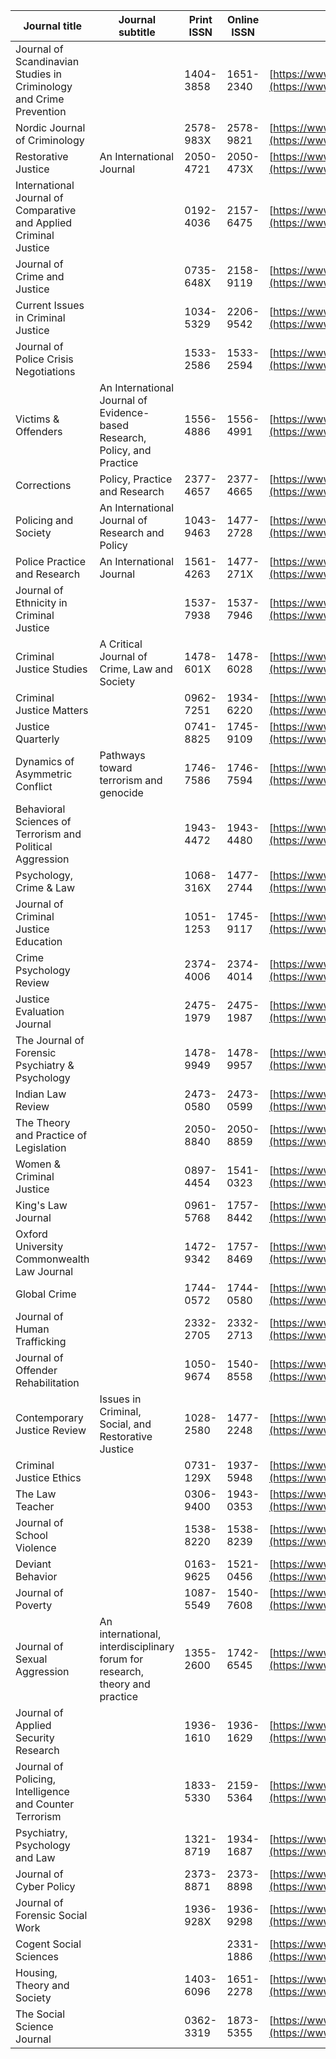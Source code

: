 | Journal title                                                       | Journal subtitle                                                            | Print ISSN | Online ISSN | URL                                                                      | RSS                                                                                        |
| ------------------------------------------------------------------- | --------------------------------------------------------------------------- | ---------- | ----------- | ------------------------------------------------------------------------ | ------------------------------------------------------------------------------------------ |
| Journal of Scandinavian Studies in Criminology and Crime Prevention |                                                                             | 1404-3858  | 1651-2340   | [https://www.tandfonline.com/scri20](https://www.tandfonline.com/scri20) | [https://www.tandfonline.com/feed/rss/scri20](https://www.tandfonline.com/feed/rss/scri20) |
| Nordic Journal of Criminology                                       |                                                                             | 2578-983X  | 2578-9821   | [https://www.tandfonline.com/scri21](https://www.tandfonline.com/scri21) | [https://www.tandfonline.com/feed/rss/scri21](https://www.tandfonline.com/feed/rss/scri21) |
| Restorative Justice                                                 | An International Journal                                                    | 2050-4721  | 2050-473X   | [https://www.tandfonline.com/rrej20](https://www.tandfonline.com/rrej20) | [https://www.tandfonline.com/feed/rss/rrej20](https://www.tandfonline.com/feed/rss/rrej20) |
| International Journal of Comparative and Applied Criminal Justice   |                                                                             | 0192-4036  | 2157-6475   | [https://www.tandfonline.com/rcac20](https://www.tandfonline.com/rcac20) | [https://www.tandfonline.com/feed/rss/rcac20](https://www.tandfonline.com/feed/rss/rcac20) |
| Journal of Crime and Justice                                        |                                                                             | 0735-648X  | 2158-9119   | [https://www.tandfonline.com/rjcj20](https://www.tandfonline.com/rjcj20) | [https://www.tandfonline.com/feed/rss/rjcj20](https://www.tandfonline.com/feed/rss/rjcj20) |
| Current Issues in Criminal Justice                                  |                                                                             | 1034-5329  | 2206-9542   | [https://www.tandfonline.com/rcic20](https://www.tandfonline.com/rcic20) | [https://www.tandfonline.com/feed/rss/rcic20](https://www.tandfonline.com/feed/rss/rcic20) |
| Journal of Police Crisis Negotiations                               |                                                                             | 1533-2586  | 1533-2594   | [https://www.tandfonline.com/wpcn20](https://www.tandfonline.com/wpcn20) | [https://www.tandfonline.com/feed/rss/wpcn20](https://www.tandfonline.com/feed/rss/wpcn20) |
| Victims & Offenders                                                 | An International Journal of Evidence-based Research, Policy, and Practice   | 1556-4886  | 1556-4991   | [https://www.tandfonline.com/uvao20](https://www.tandfonline.com/uvao20) | [https://www.tandfonline.com/feed/rss/uvao20](https://www.tandfonline.com/feed/rss/uvao20) |
| Corrections                                                         | Policy, Practice and Research                                               | 2377-4657  | 2377-4665   | [https://www.tandfonline.com/ucor20](https://www.tandfonline.com/ucor20) | [https://www.tandfonline.com/feed/rss/ucor20](https://www.tandfonline.com/feed/rss/ucor20) |
| Policing and Society                                                | An International Journal of Research and Policy                             | 1043-9463  | 1477-2728   | [https://www.tandfonline.com/gpas20](https://www.tandfonline.com/gpas20) | [https://www.tandfonline.com/feed/rss/gpas20](https://www.tandfonline.com/feed/rss/gpas20) |
| Police Practice and Research                                        | An International Journal                                                    | 1561-4263  | 1477-271X   | [https://www.tandfonline.com/gppr20](https://www.tandfonline.com/gppr20) | [https://www.tandfonline.com/feed/rss/gppr20](https://www.tandfonline.com/feed/rss/gppr20) |
| Journal of Ethnicity in Criminal Justice                            |                                                                             | 1537-7938  | 1537-7946   | [https://www.tandfonline.com/wecj20](https://www.tandfonline.com/wecj20) | [https://www.tandfonline.com/feed/rss/wecj20](https://www.tandfonline.com/feed/rss/wecj20) |
| Criminal Justice Studies                                            | A Critical Journal of Crime, Law and Society                                | 1478-601X  | 1478-6028   | [https://www.tandfonline.com/gjup20](https://www.tandfonline.com/gjup20) | [https://www.tandfonline.com/feed/rss/gjup20](https://www.tandfonline.com/feed/rss/gjup20) |
| Criminal Justice Matters                                            |                                                                             | 0962-7251  | 1934-6220   | [https://www.tandfonline.com/rcjm20](https://www.tandfonline.com/rcjm20) | [https://www.tandfonline.com/feed/rss/rcjm20](https://www.tandfonline.com/feed/rss/rcjm20) |
| Justice Quarterly                                                   |                                                                             | 0741-8825  | 1745-9109   | [https://www.tandfonline.com/rjqy20](https://www.tandfonline.com/rjqy20) | [https://www.tandfonline.com/feed/rss/rjqy20](https://www.tandfonline.com/feed/rss/rjqy20) |
| Dynamics of Asymmetric Conflict                                     | Pathways toward terrorism and genocide                                      | 1746-7586  | 1746-7594   | [https://www.tandfonline.com/rdac20](https://www.tandfonline.com/rdac20) | [https://www.tandfonline.com/feed/rss/rdac20](https://www.tandfonline.com/feed/rss/rdac20) |
| Behavioral Sciences of Terrorism and Political Aggression           |                                                                             | 1943-4472  | 1943-4480   | [https://www.tandfonline.com/rirt20](https://www.tandfonline.com/rirt20) | [https://www.tandfonline.com/feed/rss/rirt20](https://www.tandfonline.com/feed/rss/rirt20) |
| Psychology, Crime & Law                                             |                                                                             | 1068-316X  | 1477-2744   | [https://www.tandfonline.com/gpcl20](https://www.tandfonline.com/gpcl20) | [https://www.tandfonline.com/feed/rss/gpcl20](https://www.tandfonline.com/feed/rss/gpcl20) |
| Journal of Criminal Justice Education                               |                                                                             | 1051-1253  | 1745-9117   | [https://www.tandfonline.com/rcje20](https://www.tandfonline.com/rcje20) | [https://www.tandfonline.com/feed/rss/rcje20](https://www.tandfonline.com/feed/rss/rcje20) |
| Crime Psychology Review                                             |                                                                             | 2374-4006  | 2374-4014   | [https://www.tandfonline.com/rcrm20](https://www.tandfonline.com/rcrm20) | [https://www.tandfonline.com/feed/rss/rcrm20](https://www.tandfonline.com/feed/rss/rcrm20) |
| Justice Evaluation Journal                                          |                                                                             | 2475-1979  | 2475-1987   | [https://www.tandfonline.com/rjej20](https://www.tandfonline.com/rjej20) | [https://www.tandfonline.com/feed/rss/rjej20](https://www.tandfonline.com/feed/rss/rjej20) |
| The Journal of Forensic Psychiatry & Psychology                     |                                                                             | 1478-9949  | 1478-9957   | [https://www.tandfonline.com/rjfp20](https://www.tandfonline.com/rjfp20) | [https://www.tandfonline.com/feed/rss/rjfp20](https://www.tandfonline.com/feed/rss/rjfp20) |
| Indian Law Review                                                   |                                                                             | 2473-0580  | 2473-0599   | [https://www.tandfonline.com/rilw20](https://www.tandfonline.com/rilw20) | [https://www.tandfonline.com/feed/rss/rilw20](https://www.tandfonline.com/feed/rss/rilw20) |
| The Theory and Practice of Legislation                              |                                                                             | 2050-8840  | 2050-8859   | [https://www.tandfonline.com/rtpl20](https://www.tandfonline.com/rtpl20) | [https://www.tandfonline.com/feed/rss/rtpl20](https://www.tandfonline.com/feed/rss/rtpl20) |
| Women & Criminal Justice                                            |                                                                             | 0897-4454  | 1541-0323   | [https://www.tandfonline.com/wwcj20](https://www.tandfonline.com/wwcj20) | [https://www.tandfonline.com/feed/rss/wwcj20](https://www.tandfonline.com/feed/rss/wwcj20) |
| King's Law Journal                                                  |                                                                             | 0961-5768  | 1757-8442   | [https://www.tandfonline.com/rklj20](https://www.tandfonline.com/rklj20) | [https://www.tandfonline.com/feed/rss/rklj20](https://www.tandfonline.com/feed/rss/rklj20) |
| Oxford University Commonwealth Law Journal                          |                                                                             | 1472-9342  | 1757-8469   | [https://www.tandfonline.com/rouc20](https://www.tandfonline.com/rouc20) | [https://www.tandfonline.com/feed/rss/rouc20](https://www.tandfonline.com/feed/rss/rouc20) |
| Global Crime                                                        |                                                                             | 1744-0572  | 1744-0580   | [https://www.tandfonline.com/fglc20](https://www.tandfonline.com/fglc20) | [https://www.tandfonline.com/feed/rss/fglc20](https://www.tandfonline.com/feed/rss/fglc20) |
| Journal of Human Trafficking                                        |                                                                             | 2332-2705  | 2332-2713   | [https://www.tandfonline.com/uhmt20](https://www.tandfonline.com/uhmt20) | [https://www.tandfonline.com/feed/rss/uhmt20](https://www.tandfonline.com/feed/rss/uhmt20) |
| Journal of Offender Rehabilitation                                  |                                                                             | 1050-9674  | 1540-8558   | [https://www.tandfonline.com/wjor20](https://www.tandfonline.com/wjor20) | [https://www.tandfonline.com/feed/rss/wjor20](https://www.tandfonline.com/feed/rss/wjor20) |
| Contemporary Justice Review                                         | Issues in Criminal, Social, and Restorative Justice                         | 1028-2580  | 1477-2248   | [https://www.tandfonline.com/gcjr20](https://www.tandfonline.com/gcjr20) | [https://www.tandfonline.com/feed/rss/gcjr20](https://www.tandfonline.com/feed/rss/gcjr20) |
| Criminal Justice Ethics                                             |                                                                             | 0731-129X  | 1937-5948   | [https://www.tandfonline.com/rcre20](https://www.tandfonline.com/rcre20) | [https://www.tandfonline.com/feed/rss/rcre20](https://www.tandfonline.com/feed/rss/rcre20) |
| The Law Teacher                                                     |                                                                             | 0306-9400  | 1943-0353   | [https://www.tandfonline.com/ralt20](https://www.tandfonline.com/ralt20) | [https://www.tandfonline.com/feed/rss/ralt20](https://www.tandfonline.com/feed/rss/ralt20) |
| Journal of School Violence                                          |                                                                             | 1538-8220  | 1538-8239   | [https://www.tandfonline.com/wjsv20](https://www.tandfonline.com/wjsv20) | [https://www.tandfonline.com/feed/rss/wjsv20](https://www.tandfonline.com/feed/rss/wjsv20) |
| Deviant Behavior                                                    |                                                                             | 0163-9625  | 1521-0456   | [https://www.tandfonline.com/udbh20](https://www.tandfonline.com/udbh20) | [https://www.tandfonline.com/feed/rss/udbh20](https://www.tandfonline.com/feed/rss/udbh20) |
| Journal of Poverty                                                  |                                                                             | 1087-5549  | 1540-7608   | [https://www.tandfonline.com/wpov20](https://www.tandfonline.com/wpov20) | [https://www.tandfonline.com/feed/rss/wpov20](https://www.tandfonline.com/feed/rss/wpov20) |
| Journal of Sexual Aggression                                        | An international, interdisciplinary forum for research, theory and practice | 1355-2600  | 1742-6545   | [https://www.tandfonline.com/tjsa20](https://www.tandfonline.com/tjsa20) | [https://www.tandfonline.com/feed/rss/tjsa20](https://www.tandfonline.com/feed/rss/tjsa20) |
| Journal of Applied Security Research                                |                                                                             | 1936-1610  | 1936-1629   | [https://www.tandfonline.com/wasr20](https://www.tandfonline.com/wasr20) | [https://www.tandfonline.com/feed/rss/wasr20](https://www.tandfonline.com/feed/rss/wasr20) |
| Journal of Policing, Intelligence and Counter Terrorism             |                                                                             | 1833-5330  | 2159-5364   | [https://www.tandfonline.com/rpic20](https://www.tandfonline.com/rpic20) | [https://www.tandfonline.com/feed/rss/rpic20](https://www.tandfonline.com/feed/rss/rpic20) |
| Psychiatry, Psychology and Law                                      |                                                                             | 1321-8719  | 1934-1687   | [https://www.tandfonline.com/tppl20](https://www.tandfonline.com/tppl20) | [https://www.tandfonline.com/feed/rss/tppl20](https://www.tandfonline.com/feed/rss/tppl20) |
| Journal of Cyber Policy                                             |                                                                             | 2373-8871  | 2373-8898   | [https://www.tandfonline.com/rcyb20](https://www.tandfonline.com/rcyb20) | [https://www.tandfonline.com/feed/rss/rcyb20](https://www.tandfonline.com/feed/rss/rcyb20) |
| Journal of Forensic Social Work                                     |                                                                             | 1936-928X  | 1936-9298   | [https://www.tandfonline.com/wfor20](https://www.tandfonline.com/wfor20) | [https://www.tandfonline.com/feed/rss/wfor20](https://www.tandfonline.com/feed/rss/wfor20) |
| Cogent Social Sciences                                              |                                                                             |            | 2331-1886   | [https://www.tandfonline.com/oass20](https://www.tandfonline.com/oass20) | [https://www.tandfonline.com/feed/rss/oass20](https://www.tandfonline.com/feed/rss/oass20) |
| Housing, Theory and Society                                         |                                                                             | 1403-6096  | 1651-2278   | [https://www.tandfonline.com/shou20](https://www.tandfonline.com/shou20) | [https://www.tandfonline.com/feed/rss/shou20](https://www.tandfonline.com/feed/rss/shou20) |
| The Social Science Journal                                          |                                                                             | 0362-3319  | 1873-5355   | [https://www.tandfonline.com/ussj20](https://www.tandfonline.com/ussj20) | [https://www.tandfonline.com/feed/rss/ussj20](https://www.tandfonline.com/feed/rss/ussj20) |
